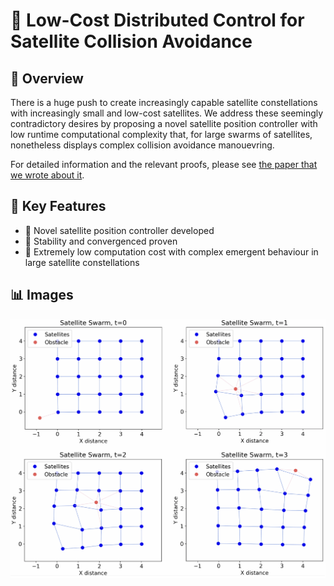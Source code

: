 # 📌 Low-Cost Distributed Control for Satellite Collision Avoidance

## 📖 Overview
There is a huge push to create increasingly capable satellite constellations with increasingly small and low-cost satellites. We address these seemingly contradictory desires by proposing a novel satellite position controller with low runtime computational complexity that, for large swarms of satellites, nonetheless displays complex collision avoidance manouevring. 

For detailed information and the relevant proofs, please see [the paper that we wrote about it](satellites.pdf).

## 🎯 Key Features
- 🔹 Novel satellite position controller developed  
- 🔹 Stability and convergenced proven   
- 🔹 Extremely low computation cost with complex emergent behaviour in large satellite constellations   

## 📊 Images
![image](sat_figure.png)
